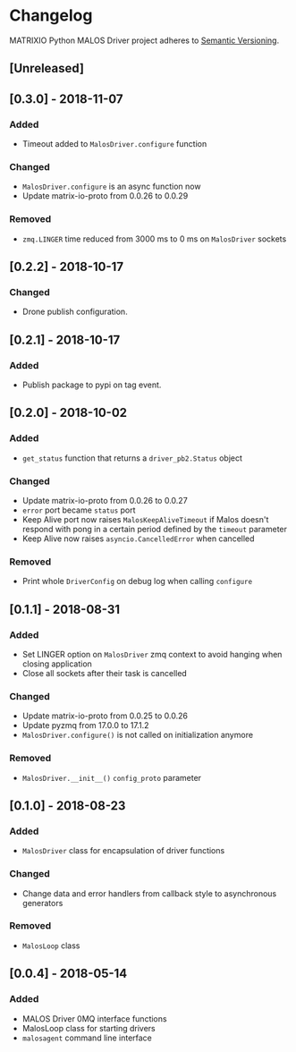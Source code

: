 # Changelog
MATRIXIO Python MALOS Driver project adheres to [Semantic Versioning](http://semver.org/spec/v2.0.0.html).

## [Unreleased]

## [0.3.0] - 2018-11-07
### Added
- Timeout added to `MalosDriver.configure` function

### Changed
- `MalosDriver.configure` is an async function now
- Update matrix-io-proto from 0.0.26 to 0.0.29

### Removed
- `zmq.LINGER` time reduced from 3000 ms to 0 ms on `MalosDriver` sockets

## [0.2.2] - 2018-10-17
### Changed
- Drone publish configuration.

## [0.2.1] - 2018-10-17
### Added
- Publish package to pypi on tag event.

## [0.2.0] - 2018-10-02

### Added
- `get_status` function that returns a `driver_pb2.Status` object

### Changed
- Update matrix-io-proto from 0.0.26 to 0.0.27
- `error` port became `status` port
- Keep Alive port now raises `MalosKeepAliveTimeout` if Malos doesn't respond with
pong in a certain period defined by the `timeout` parameter
- Keep Alive now raises `asyncio.CancelledError` when cancelled

### Removed
- Print whole `DriverConfig` on debug log when calling `configure`

## [0.1.1] - 2018-08-31

### Added
- Set LINGER option on `MalosDriver` zmq context to avoid hanging 
when closing application 
- Close all sockets after their task is cancelled

### Changed
- Update matrix-io-proto from 0.0.25 to 0.0.26
- Update pyzmq from 17.0.0 to 17.1.2
- `MalosDriver.configure()` is not called on initialization anymore

### Removed
- `MalosDriver.__init__()` `config_proto` parameter

## [0.1.0] - 2018-08-23
### Added
- `MalosDriver` class for encapsulation of driver functions

### Changed
- Change data and error handlers from callback style to asynchronous 
generators

### Removed
- `MalosLoop` class

## [0.0.4] - 2018-05-14
### Added
- MALOS Driver 0MQ interface functions
- MalosLoop class for starting drivers
- `malosagent` command line interface
